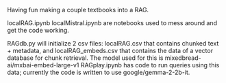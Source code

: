 Having fun making a couple textbooks into a RAG. 

localRAG.ipynb localMistral.ipynb are notebooks used to mess around and get the code working. 

RAGdb.py will initialize 2 csv files: localRAG.csv that contains chunked text + metadata, and localRAG_embeds.csv that contains the data of a vector database for chunk retrieval. The model used for this is mixedbread-ai/mxbai-embed-large-v1
RAGplay.ipynb has code to run queries using this data; currently the code is written to use google/gemma-2-2b-it. 
